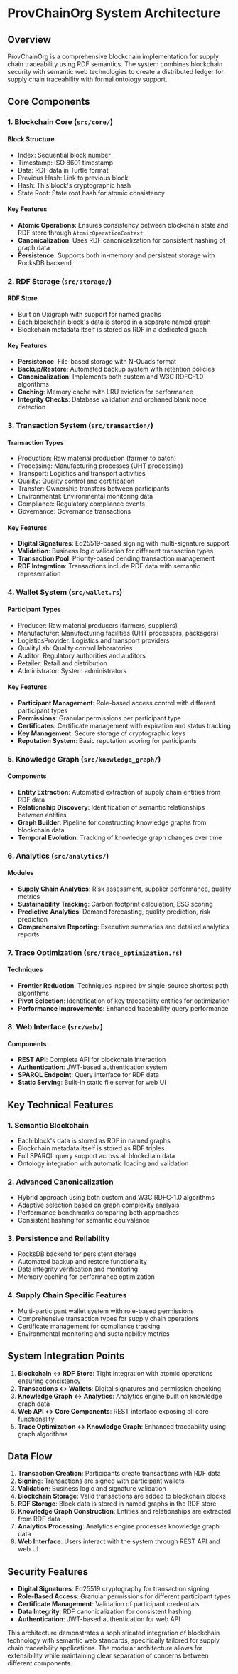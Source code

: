 # ProvChainOrg System Architecture

## Overview

ProvChainOrg is a comprehensive blockchain implementation for supply chain traceability using RDF semantics. The system combines blockchain security with semantic web technologies to create a distributed ledger for supply chain traceability with formal ontology support.

## Core Components

### 1. Blockchain Core (`src/core/`)

#### Block Structure
- Index: Sequential block number
- Timestamp: ISO 8601 timestamp
- Data: RDF data in Turtle format
- Previous Hash: Link to previous block
- Hash: This block's cryptographic hash
- State Root: State root hash for atomic consistency

#### Key Features
- **Atomic Operations**: Ensures consistency between blockchain state and RDF store through `AtomicOperationContext`
- **Canonicalization**: Uses RDF canonicalization for consistent hashing of graph data
- **Persistence**: Supports both in-memory and persistent storage with RocksDB backend

### 2. RDF Storage (`src/storage/`)

#### RDF Store
- Built on Oxigraph with support for named graphs
- Each blockchain block's data is stored in a separate named graph
- Blockchain metadata itself is stored as RDF in a dedicated graph

#### Key Features
- **Persistence**: File-based storage with N-Quads format
- **Backup/Restore**: Automated backup system with retention policies
- **Canonicalization**: Implements both custom and W3C RDFC-1.0 algorithms
- **Caching**: Memory cache with LRU eviction for performance
- **Integrity Checks**: Database validation and orphaned blank node detection

### 3. Transaction System (`src/transaction/`)

#### Transaction Types
- Production: Raw material production (farmer to batch)
- Processing: Manufacturing processes (UHT processing)
- Transport: Logistics and transport activities
- Quality: Quality control and certification
- Transfer: Ownership transfers between participants
- Environmental: Environmental monitoring data
- Compliance: Regulatory compliance events
- Governance: Governance transactions

#### Key Features
- **Digital Signatures**: Ed25519-based signing with multi-signature support
- **Validation**: Business logic validation for different transaction types
- **Transaction Pool**: Priority-based pending transaction management
- **RDF Integration**: Transactions include RDF data with semantic representation

### 4. Wallet System (`src/wallet.rs`)

#### Participant Types
- Producer: Raw material producers (farmers, suppliers)
- Manufacturer: Manufacturing facilities (UHT processors, packagers)
- LogisticsProvider: Logistics and transport providers
- QualityLab: Quality control laboratories
- Auditor: Regulatory authorities and auditors
- Retailer: Retail and distribution
- Administrator: System administrators

#### Key Features
- **Participant Management**: Role-based access control with different participant types
- **Permissions**: Granular permissions per participant type
- **Certificates**: Certificate management with expiration and status tracking
- **Key Management**: Secure storage of cryptographic keys
- **Reputation System**: Basic reputation scoring for participants

### 5. Knowledge Graph (`src/knowledge_graph/`)

#### Components
- **Entity Extraction**: Automated extraction of supply chain entities from RDF data
- **Relationship Discovery**: Identification of semantic relationships between entities
- **Graph Builder**: Pipeline for constructing knowledge graphs from blockchain data
- **Temporal Evolution**: Tracking of knowledge graph changes over time

### 6. Analytics (`src/analytics/`)

#### Modules
- **Supply Chain Analytics**: Risk assessment, supplier performance, quality metrics
- **Sustainability Tracking**: Carbon footprint calculation, ESG scoring
- **Predictive Analytics**: Demand forecasting, quality prediction, risk prediction
- **Comprehensive Reporting**: Executive summaries and detailed analytics reports

### 7. Trace Optimization (`src/trace_optimization.rs`)

#### Techniques
- **Frontier Reduction**: Techniques inspired by single-source shortest path algorithms
- **Pivot Selection**: Identification of key traceability entities for optimization
- **Performance Improvements**: Enhanced traceability query performance

### 8. Web Interface (`src/web/`)

#### Components
- **REST API**: Complete API for blockchain interaction
- **Authentication**: JWT-based authentication system
- **SPARQL Endpoint**: Query interface for RDF data
- **Static Serving**: Built-in static file server for web UI

## Key Technical Features

### 1. Semantic Blockchain
- Each block's data is stored as RDF in named graphs
- Blockchain metadata itself is stored as RDF triples
- Full SPARQL query support across all blockchain data
- Ontology integration with automatic loading and validation

### 2. Advanced Canonicalization
- Hybrid approach using both custom and W3C RDFC-1.0 algorithms
- Adaptive selection based on graph complexity analysis
- Performance benchmarks comparing both approaches
- Consistent hashing for semantic equivalence

### 3. Persistence and Reliability
- RocksDB backend for persistent storage
- Automated backup and restore functionality
- Data integrity verification and monitoring
- Memory caching for performance optimization

### 4. Supply Chain Specific Features
- Multi-participant wallet system with role-based permissions
- Comprehensive transaction types for supply chain operations
- Certificate management for compliance tracking
- Environmental monitoring and sustainability metrics

## System Integration Points

1. **Blockchain ↔ RDF Store**: Tight integration with atomic operations ensuring consistency
2. **Transactions ↔ Wallets**: Digital signatures and permission checking
3. **Knowledge Graph ↔ Analytics**: Analytics engine built on knowledge graph data
4. **Web API ↔ Core Components**: REST interface exposing all core functionality
5. **Trace Optimization ↔ Knowledge Graph**: Enhanced traceability using graph algorithms

## Data Flow

1. **Transaction Creation**: Participants create transactions with RDF data
2. **Signing**: Transactions are signed with participant wallets
3. **Validation**: Business logic and signature validation
4. **Blockchain Storage**: Valid transactions are added to blockchain blocks
5. **RDF Storage**: Block data is stored in named graphs in the RDF store
6. **Knowledge Graph Construction**: Entities and relationships are extracted from RDF data
7. **Analytics Processing**: Analytics engine processes knowledge graph data
8. **Web Interface**: Users interact with the system through REST API and web UI

## Security Features

- **Digital Signatures**: Ed25519 cryptography for transaction signing
- **Role-Based Access**: Granular permissions for different participant types
- **Certificate Management**: Validation of participant credentials
- **Data Integrity**: RDF canonicalization for consistent hashing
- **Authentication**: JWT-based authentication for web API

This architecture demonstrates a sophisticated integration of blockchain technology with semantic web standards, specifically tailored for supply chain traceability applications. The modular architecture allows for extensibility while maintaining clear separation of concerns between different components.